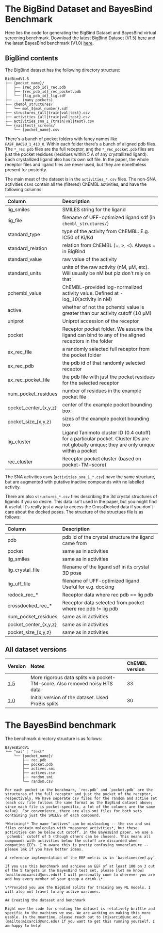 # The BigBind Dataset and BayesBind Benchmark

Here lies the code for generating the BigBind Dataset and BayesBind virtual screening benchmark. Download the latest BigBind Dataset (V1.5) [here](https://storage.googleapis.com/plantain_data/BigBindV1.5.tar.gz) and the latest BayesBind benchmark (V1.0) [here](https://storage.googleapis.com/plantain_data/BayesBindV1.tar.gz).

## BigBind contents

The BigBind dataset has the following directory structure:

```
BidBindV1.5
├── {pocket_name}/
│   ├── {rec_pdb_id}_rec.pdb
│   ├── {rec_pdb_id}_rec_pocket.pdb
│   └── {lig_pdb_id}_lig.sdf
├── ... (many pockets)
├── chembl_structures/
│   └── mol_${mol_number}.sdf
├── structures_{all|train|val|test}.csv
├── activities_{all|train|val|test}.csv
├── activities_sna_1_{train|val|test}.csv
└── {val|test}_screens/
    └── {pocket_name}.csv
```

There's a bunch of pocket folders with fancy names like `FABF_BACSU_1_413_0`. Within each folder there's a bunch of aligned pdb files. The `*_rec.pdb` files are the full receptor, and the `*_rec_pocket.pdb` files are just the pocket residues (residues within 5 Å of any crystallized ligand). Each crystallized ligand also has its own sdf file. In the paper, the whole receptor files and ligand files are never used, but they are nonetheless present for posterity.

The main meat of the dataset is in the `activities_*.csv` files. The non-SNA activities csvs contain all the (filtered) ChEMBL activities, and have the following columns:

| Column           | Description                                                    |
| :---             |    :----                                                       |
| lig_smiles       | SMILES string for the ligand                                   |
| lig_file         | filename of UFF-optimized ligand sdf (in `chembl_structures/`) |
| standard_type    | type of the activity from ChEMBL. E.g. IC50 of Ki/Kd           |
| standard_relation | relation from ChEMBL (=, >, <). Always = in BigBind            |
| standard_value   | raw value of the activity                                      |
| standard_units   | units of the raw activity (nM, μM, etc). Will usually be nM but plz don't rely on that |
| pchembl_value    | ChEMBL-provided log-normalized activity value. Defined at -log_10(activity in nM) |
| active           | whether of not the pchembl value is greater than our activity cutoff (10 μM) |
| uniprot          | Uniprot accession of the receptor |
| pocket           | Receptor pocket folder. We assume the ligand can bind to any of the aligned receptors in the folder |
| ex_rec_file      | a randomly selected full receptor from the pocket folder |
| ex_rec_pdb       | the pdb id of that randomly selected receptor |
| ex_rec_pocket_file | the pdb file with just the pocket residues for the selected receptor |
| num_pocket_residues | number of residues in the example pocket file |
| pocket_center_{x,y,z} | center of the example pocket bounding box |
| pocket_size_{x,y,z}   | sizes of the example pocket bounding box |
| lig_cluster           | Ligand Tanimoto cluster ID (0.4 cutoff) for a particular pocket. Cluster IDs are not globally unique; they are only unique within a pocket  |
| rec_cluster           | Receptor pocket cluster (based on pocket-TM-score) | 

The SNA activities csvs (`activities_sna_1_*.csv`) have the same structure, but are augmented with putative inactive compounds with no labelled activity.

There are also `structures_*.csv` files describing the 3d crystal structures of ligands if you so desire. This data isn't used in the paper, but you might find it useful. It's really just a way to access the CrossDocked data if you don't care about the docked poses. The structure of the structues file is as follows:

| Column           | Description                                                    |
| :---             |    :----                                                       |
| pdb              | pdb id of the crystal structure the ligand came from |
| pocket           | same as in activities                                   |
| lig_smiles       | same as in activities                                   |
| lig_crystal_file | filename of the ligand sdf in its crystal 3D pose |
| lig_uff_file     | filename of UFF-optimized ligand. Useful for e.g. docking |
| redock_rec_*         | Receptor data where rec pdb == lig pdb |
| crossdocked_rec_*    | Receptor data selected from pocket where rec pdb != lig pdb |
| num_pocket_residues | same as in activities                                   |
| pocket_center_{x,y,z} | same as in activities                                   |
| pocket_size_{x,y,z}   | same as in activities                                   |

## All dataset versions

| Version | Notes | ChEMBL version |
| :---    | :---  | :---           |
| [1.5](https://storage.googleapis.com/plantain_data/BigBindV1.5.tar.gz)     | More rigorous data splits via pocket-TM-score. Also removed noisy HTS data | 33 |
| [1.0](https://storage.googleapis.com/bigbind/BigBindV1.tar.bz2) | Initial version of the dataset. Used ProBis splits | 30 |

# The BayesBind benchmark

The benchmark directory structure is as follows:
```
BayesBindV1
└── "val" | "test"
    └── {pocket_name}/
        ├── rec.pdb
        ├── pocket.pdb
        ├── actives.smi
        ├── actives.csv
        ├── random.smi
        └── random.csv

For each pocket in the benchmark, `rec.pdb` and `pocket.pdb` are the structures of the full receptor and just the pocket of the receptor, respectively. We have seperate csv files for the random and active set (each csv file follows the same format as the BigBind dataset above; since each file is pocket-specific, a lot of the columns are the same value). For convenience, there are also smi files for both sets containing just the SMILES of each compound.

*Warining!* The name "actives" can be misleading -- the csv and smi files contain molecules with *measured activities*, but these activities can be below out cutoff. In the BayesBind paper, we use a `pchembl` cutoff of 5 (though others can be chosen). This means all compounds with activities below the cutoff are discarded when computing EEFs. I'm aware this is pretty confusing nomenclature -- please lmk if you have better ideas.

A reference implementation of the EEF metric is in `baselines/eef.py`.

If you use this benchmark and achieve an EEF of at least 100 on 3 out of the 5 targets in the BayesBind test set, please [let me know](mailto:mixarcid@unc.edu)! I will personally come to wherever you are and buy every member of your group a drink.\*

\*Provided you use the BigBind splits for training any ML models. I will also not travel to any active warzones.

## Creating the dataset and benchmark

Right now the code for creating the dataset is relatively brittle and specific to the machines we use. We are working on making this more usable. In the meantime, please reach out to [mixarcid@unc.edu](mailto:mixarcid@unc.edu) if you want to get this running yourself. I am happy to help!